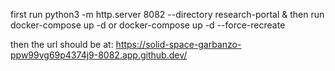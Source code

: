 first run
python3 -m http.server 8082 --directory research-portal &
then run 
docker-compose up -d 
or
docker-compose up -d --force-recreate

then the url should be at: 
https://solid-space-garbanzo-ppw99vg69p4374j9-8082.app.github.dev/
 